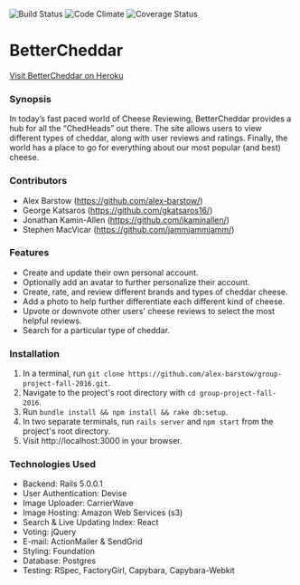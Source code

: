 ![Build Status](https://codeship.com/projects/68fbc850-6ba7-0134-34d9-6efe74dd2a57/status?branch=master)
![Code Climate](https://codeclimate.com/github/alex-barstow/group-project-fall-2016.png)
![Coverage Status](https://coveralls.io/repos/alex-barstow/group-project-fall-2016/badge.png)

# BetterCheddar
[Visit BetterCheddar on Heroku](https://bettercheddar.herokuapp.com/)
### Synopsis
In today’s fast paced world of Cheese Reviewing, BetterCheddar provides a hub for all the “ChedHeads” out there. The site allows users to view different types of cheddar, along with user reviews and ratings. Finally, the world has a place to go for everything about our most popular (and best) cheese.
### Contributors
* Alex Barstow (https://github.com/alex-barstow/)
* George Katsaros (https://github.com/gkatsaros16/)
* Jonathan Kamin-Allen (https://github.com/jkaminallen/)
* Stephen MacVicar (https://github.com/jammjammjamm/)

### Features
* Create and update their own personal account.
* Optionally add an avatar to further personalize their account.
* Create, rate, and review different brands and types of cheddar cheese.
* Add a photo to help further differentiate each different kind of cheese.
* Upvote or downvote other users' cheese reviews to select the most helpful reviews.
* Search for a particular type of cheddar.

### Installation
1. In a terminal, run `git clone https://github.com/alex-barstow/group-project-fall-2016.git`.
1. Navigate to the project's root directory with `cd group-project-fall-2016`.
1. Run `bundle install && npm install && rake db:setup`.
1. In two separate terminals, run `rails server` and `npm start` from the project's root directory.
1. Visit http://localhost:3000 in your browser.

### Technologies Used
* Backend: Rails 5.0.0.1
* User Authentication: Devise
* Image Uploader: CarrierWave
* Image Hosting: Amazon Web Services (s3)
* Search & Live Updating Index: React
* Voting: jQuery
* E-mail: ActionMailer & SendGrid
* Styling: Foundation
* Database: Postgres
* Testing: RSpec, FactoryGirl, Capybara, Capybara-Webkit
